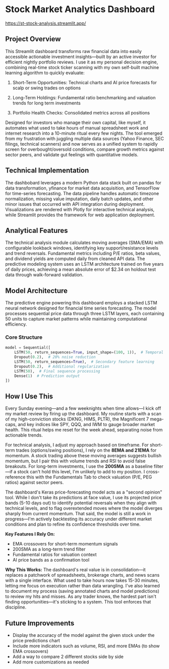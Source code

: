 # Stock Market Analytics Dashboard

https://st-stock-analysis.streamlit.app/

## Project Overview
This Streamlit dashboard transforms raw financial data into easily accessible actionable investment insights—built by an active investor for efficient nightly portfolio reviews. I use it as my personal decision engine, combining real-time stock ticker scanning with my own self-built machine learning algorithm to quickly evaluate:

1. Short-Term Opportunities: Technical charts and AI price forecasts for scalp or swing trades on options

2. Long-Term Holdings: Fundamental ratio benchmarking and valuation trends for long term investments

3. Portfolio Health Checks: Consolidated metrics across all positions

Designed for investors who manage their own capital, like myself, it automates what used to take hours of manual spreadsheet work and internet research into a 10-minute ritual every few nights. The tool emerged from my frustration with juggling multiple data sources (Yahoo Finance, SEC filings, technical scanners) and now serves as a unified system to rapidly screen for overbought/oversold conditions, compare growth metrics against sector peers, and validate gut feelings with quantitative models.

## Technical Implementation
The dashbobard leverages a modern Python data stack built on pandas for data transformation, yfinance for market data acquisition, and TensorFlow for time-series forecasting. The data pipeline handles automatic timezone normalization, missing value imputation, daily batch updates, and other minor issues that occurred with API integration during deployment. Visualizations are rendered with Plotly for interactive technical analysis, while Streamlit provides the framework for web application deployment.

## Analytical Features
The technical analysis module calculates moving averages (SMA/EMA) with configurable lookback windows, identifying key support/resistance levels and trend reversals. Fundamental metrics including P/E ratios, beta values, and dividend yields are computed daily from cleaned API data. The predictive modeling system uses an LSTM architecture trained on five years of daily prices, achieving a mean absolute error of $2.34 on holdout test data through walk-forward validation.

## Model Architecture

The predictive engine powering this dashboard employs a stacked LSTM neural network designed for financial time series forecasting. The model processes sequential price data through three LSTM layers, each containing 50 units to capture market patterns while maintaining computational efficiency. 

### Core Structure
```python
model = Sequential([
    LSTM(50, return_sequences=True, input_shape=(100, 1)),  # Temporal pattern extraction
    Dropout(0.2),  # 20% noise reduction
    LSTM(50, return_sequences=True),  # Secondary feature learning
    Dropout(0.2),  # Additional regularization
    LSTM(50),  # Final sequence processing
    Dense(1)  # Prediction output
])
```

## How I Use This

Every Sunday evening—and a few weeknights when time allows—I kick off my market review by firing up the dashboard. My routine starts with a scan of my high-conviction stocks (DKNG, HIMS, PLTR), the Magnificent 7 mega-caps, and key indices like SPY, QQQ, and IWM to gauge broader market health. This ritual helps me reset for the week ahead, separating noise from actionable trends.

For technical analysis, I adjust my approach based on timeframe. For short-term trades (options/swing positions), I rely on the **8EMA and 21EMA** for momentum. A stock trading above these moving averages suggests bullish momentum, but I pair this with volume trends and RSI to avoid false breakouts. For long-term investments, I use the **200SMA** as a baseline filter—if a stock can't hold this level, I'm unlikely to add to my position. I cross-reference this with the Fundamentals Tab to check valuation (P/E, PEG ratios) against sector peers.

The dashboard's Keras price-forecasting model acts as a "second opinion" tool. While I don't take its predictions at face value, I use its projected price bands (5-10 days out) to identify potential reversals when they align with technical levels, and to flag overextended moves where the model diverges sharply from current momentum. That said, the model is still a work in progress—I'm actively backtesting its accuracy under different market conditions and plan to refine its confidence thresholds over time.

**Key Features I Rely On:**
- EMA crossovers for short-term momentum signals
- 200SMA as a long-term trend filter
- Fundamental ratios for valuation context
- AI price bands as a confirmation tool

**Why This Works:** The dashboard's real value is in consolidation—it replaces a patchwork of spreadsheets, brokerage charts, and news scans with a single interface. What used to take hours now takes 15-30 minutes, letting me focus on execution rather than data wrangling. I've also learned to document my process (saving annotated charts and model predictions) to review my hits and misses. As any trader knows, the hardest part isn't finding opportunities—it's sticking to a system. This tool enforces that discipline.

## Future Improvements
- Display the accuracy of the model against the given stock under the price predictions chart
- Include more indicators such as volume, RSI, and more EMAs (to show EMA crossovers)
- Add a way to compare 2 different stocks side by side
- Add more customizations as needed

